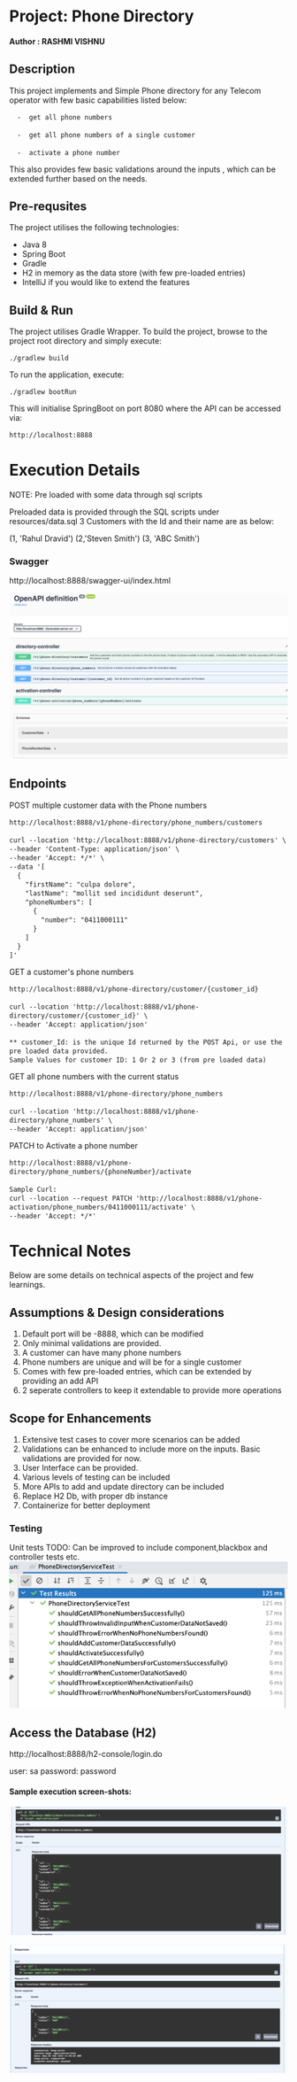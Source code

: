 
#                                                   Project: Phone Directory
#### Author : RASHMI VISHNU

##  Description
This project implements and Simple Phone directory for any Telecom operator with few basic capabilities listed below:
      
      -  get all phone numbers
      
      -  get all phone numbers of a single customer
      
      -  activate a phone number
This also provides few basic validations around the inputs , which can be extended further based on the needs.

## Pre-requsites
The project utilises the following technologies:
- Java 8
- Spring Boot
- Gradle
- H2 in memory as the data store (with few pre-loaded entries)
- IntelliJ if you would like to extend the features
 
## Build & Run
The project utilises Gradle Wrapper.
To build the project, browse to the project root directory and simply execute:
```
./gradlew build
```
To run the application, execute:
```
./gradlew bootRun
```
This will initialise SpringBoot on port 8080 where the API can be accessed via:
```
http://localhost:8888
```
  
# Execution Details
NOTE: Pre loaded with some data through sql scripts

Preloaded data is provided through the SQL scripts under resources/data.sql
3 Customers with the Id and their name are as below:

(1, 'Rahul Dravid')
(2,'Steven Smith')
(3, 'ABC Smith')

### Swagger ###
http://localhost:8888/swagger-ui/index.html

![img_2.png](img_2.png)

## Endpoints

POST multiple customer data with the Phone numbers
```shell
http://localhost:8888/v1/phone-directory/phone_numbers/customers

curl --location 'http://localhost:8888/v1/phone-directory/customers' \
--header 'Content-Type: application/json' \
--header 'Accept: */*' \
--data '[
  {
    "firstName": "culpa dolore",
    "lastName": "mollit sed incididunt deserunt",
    "phoneNumbers": [
      {
        "number": "0411000111"
      }
    ]
  }
]'
```

GET a customer's phone numbers
```shell
http://localhost:8888/v1/phone-directory/customer/{customer_id}

curl --location 'http://localhost:8888/v1/phone-directory/customer/{customer_id}' \
--header 'Accept: application/json'

** customer_Id: is the unique Id returned by the POST Api, or use the pre loaded data provided.
Sample Values for customer ID: 1 Or 2 or 3 (from pre loaded data)
```

GET all phone numbers with the current status
```shell
http://localhost:8888/v1/phone-directory/phone_numbers 

curl --location 'http://localhost:8888/v1/phone-directory/phone_numbers' \
--header 'Accept: application/json'
```

PATCH to Activate a phone number
```shell
http://localhost:8888/v1/phone-directory/phone_numbers/{phoneNumber}/activate

Sample Curl:
curl --location --request PATCH 'http://localhost:8888/v1/phone-activation/phone_numbers/0411000111/activate' \
--header 'Accept: */*'
```

# Technical Notes
Below are some details on technical aspects of the project and few learnings.

## Assumptions & Design considerations
1. Default port will be -8888, which can be modified
2. Only minimal validations are provided.
3. A customer can have many phone numbers
4. Phone numbers are unique and will be for a single customer
5. Comes with few pre-loaded entries, which can be extended by providing an add API
6. 2 seperate controllers to keep it extendable to provide more operations

## Scope for Enhancements
1. Extensive test cases to cover more scenarios can be added
2. Validations can be enhanced to include more on the inputs. Basic validations are provided for now.
3. User Interface can be provided.
4. Various levels of testing can be included
5. More APIs to add and update directory can be included
6. Replace H2 Db, with proper db instance
7. Containerize for better deployment


### Testing
Unit tests
TODO: Can be improved to include component,blackbox and controller tests etc.
![img_3.png](img_3.png)


## Access the Database (H2)

http://localhost:8888/h2-console/login.do

user: sa
password: password


#### Sample execution screen-shots:
![img.png](img.png)

![img_1.png](img_1.png)

